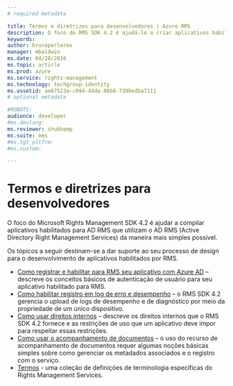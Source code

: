 ```yaml
---
# required metadata

title: Termos e diretrizes para desenvolvedores | Azure RMS
description: O foco do RMS SDK 4.2 é ajudá-lo a criar aplicativos habilitados para o AD RMS que aproveitam a proteção de informações do AD RMS do modo mais simples possível.
keywords:
author: bruceperlerms
manager: mbaldwin
ms.date: 04/28/2016
ms.topic: article
ms.prod: azure
ms.service: rights-management
ms.technology: techgroup-identity
ms.assetid: ae67523a-c094-44da-86b8-739bedba7111
# optional metadata

#ROBOTS:
audience: developer
#ms.devlang:
ms.reviewer: shubhamp
ms.suite: ems
#ms.tgt_pltfrm:
#ms.custom:

---
```


# Termos e diretrizes para desenvolvedores
O foco do Microsoft Rights Management SDK 4.2 é ajudar a compilar aplicativos habilitados para AD RMS que utilizam o AD RMS (Active Directory Right Management Services) da maneira mais simples possível.

Os tópicos a seguir destinam-se a dar suporte ao seu processo de design para o desenvolvimento de aplicativos habilitados por RMS.

- [Como registrar e habilitar para RMS seu aplicativo com Azure AD](authentication-integration.md) – descreve os conceitos básicos de autenticação de usuário para seu aplicativo habilitado para RMS.
- [Como habilitar registro em log de erro e desempenho](enabling-logging.md) – o RMS SDK 4.2 gerencia o upload de logs de desempenho e de diagnóstico por meio da propriedade de um único dispositivo.
- [Como usar direitos internos](built-in-rights-usage-restriction-reference.md) – descreve os direitos internos que o RMS SDK 4.2 fornece e as restrições de uso que um aplicativo deve impor para respeitar essas restrições.
- [Como usar o acompanhamento de documentos](how-to-use-document-tracking.md) – o uso do recurso de acompanhamento de documentos requer algumas noções básicas simples sobre como gerenciar os metadados associados e o registro com o serviço.
- [Termos](terms.md) - uma coleção de definições de terminologia específicas do Rights Management Services.

 

 

 


<!--HONumber=Jun16_HO3-->


